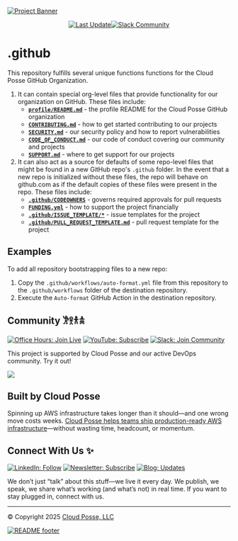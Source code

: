 

<!-- markdownlint-disable -->
<a href="https://cpco.io/commercial-support?utm_source=github&utm_medium=readme&utm_campaign=cloudposse/.github&utm_content=commercial_support"><img src="https://cloudposse.com/api/github/banner/cloudposse/.github" alt="Project Banner"/></a><br/>


<p align="center"><a href="https://github.com/cloudposse/.github/commits/main/"><img src="https://img.shields.io/github/last-commit/cloudposse/.github/main?style=for-the-badge" alt="Last Update"/></a><a href="https://cloudposse.com/slack"><img src="https://slack.cloudposse.com/for-the-badge.svg" alt="Slack Community"/></a>

</p>

  # .github

<!-- markdownlint-restore -->



<!--




  ** DO NOT EDIT THIS FILE
  **
  ** This file was automatically generated by the `cloudposse/build-harness`.
  ** 1) Make all changes to `README.yaml`
  ** 2) Run `make init` (you only need to do this once)
  ** 3) Run`make readme` to rebuild this file.
  **
  ** (We maintain HUNDREDS of open source projects. This is how we maintain our sanity.)
  **





-->

This repository fulfills several unique functions functions for the Cloud Posse GitHub Organization.

1. It can contain special org-level files that provide functionality for our organization on GitHub. These files include:
    - **[`profile/README.md`](profile/README.md)** - the profile README for the Cloud Posse GitHub organization
    - **[`CONTRIBUTING.md`](CONTRIBUTING.md)** - how to get started contributing to our projects
    - **[`SECURITY.md`](SECURITY.md)** - our security policy and how to report vulnerabilities
    - **[`CODE_OF_CONDUCT.md`](CODE_OF_CONDUCT.md)** - our code of conduct covering our community and projects
    - **[`SUPPORT.md`](SUPPORT.md)** - where to get support for our projects
2. It can also act as a source for defaults of some repo-level files that might be found in a new GitHub repo's `.github` folder.
   In the event that a new repo is initialized without these files, the repo will behave on github.com as if the default copies of these files were present in the repo.
   These files include:
    - **[`.github/CODEOWNERS`](.github/CODEOWNERS)** - governs required approvals for pull requests
    - **[`FUNDING.yml`](FUNDING.yml)** - how to support the project financially
    - **[`.github/ISSUE_TEMPLATE/*`](.github/ISSUE_TEMPLATE/)** - issue templates for the project
    - **[`.github/PULL_REQUEST_TEMPLATE.md`](.github/PULL_REQUEST_TEMPLATE.md)** - pull request template for the project









## Examples

To add all repository bootstrapping files to a new repo:
  1. Copy the `.github/workflows/auto-format.yml` file from this repository to the `.github/workflows` folder of the destination repository.
  2. Execute the `Auto-format` GitHub Action in the destination repository.













## Community 𐦂𖨆𐀪𖠋
<a href="https://cloudposse.com/office-hours"><img src="https://img.shields.io/badge/Office_Hours-Join_Live-7C3AED?style=for-the-badge&logoColor=white" alt="Office Hours: Join Live"></a>
<a href="https://youtube.com/cloudposse"><img src="https://img.shields.io/badge/YouTube-Subscribe-8B5CF6?style=for-the-badge&logo=youtube&logoColor=white" alt="YouTube: Subscribe"></a>
<a href="https://cloudposse.com/slack"><img src="https://img.shields.io/badge/Slack-Join_Community-6D28D9?style=for-the-badge&logo=slack&logoColor=white" alt="Slack: Join Community"></a>

This project is supported by Cloud Posse and our active DevOps community. Try it out!

<a href="https://github.com/cloudposse/.github/graphs/contributors">
  <img src="https://contrib.rocks/image?repo=cloudposse/.github&max=24" />
</a>

## Built by Cloud Posse

Spinning up AWS infrastructure takes longer than it should—and one wrong move costs weeks.
[Cloud Posse helps teams ship production-ready AWS infrastructure](https://cloudposse.com)—without wasting time, headcount, or momentum.

## Connect With Us ✨
<a href="https://linkedin.com/in/cloudposse"><img src="https://img.shields.io/badge/LinkedIn-Follow-5B21B6?style=for-the-badge&logo=linkedin&logoColor=white" alt="LinkedIn: Follow"></a>
<a href="https://cloudposse.com/newsletter"><img src="https://img.shields.io/badge/Newsletter-Subscribe-4C1D95?style=for-the-badge&logoColor=white" alt="Newsletter: Subscribe"></a>
<a href="https://cloudposse.com/blog"><img src="https://img.shields.io/badge/Blog-Updates-7C3AED?style=for-the-badge&logoColor=white" alt="Blog: Updates"></a>

We don’t just “talk” about this stuff—we live it every day. We publish, we speak, we share what’s working (and what’s not) in real time. If you want to stay plugged in, connect with us.

---
© Copyright 2025 [Cloud Posse, LLC](https://cpco.io/copyright)

<a href="https://cloudposse.com/readme/footer/link?utm_source=github&utm_medium=readme&utm_campaign=cloudposse/.github&utm_content=readme_footer_link"><img alt="README footer" src="https://cloudposse.com/readme/footer/img"/></a>

<img alt="Beacon" width="0" src="https://ga-beacon.cloudposse.com/UA-76589703-4/cloudposse/.github?pixel&cs=github&cm=readme&an=.github"/>
